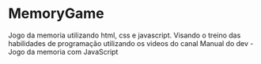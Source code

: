 # MemoryGame

Jogo da memoria utilizando html, css e javascript. Visando o treino das habilidades de programação utilizando os videos do canal Manual do dev - Jogo da memoria com JavaScript 
